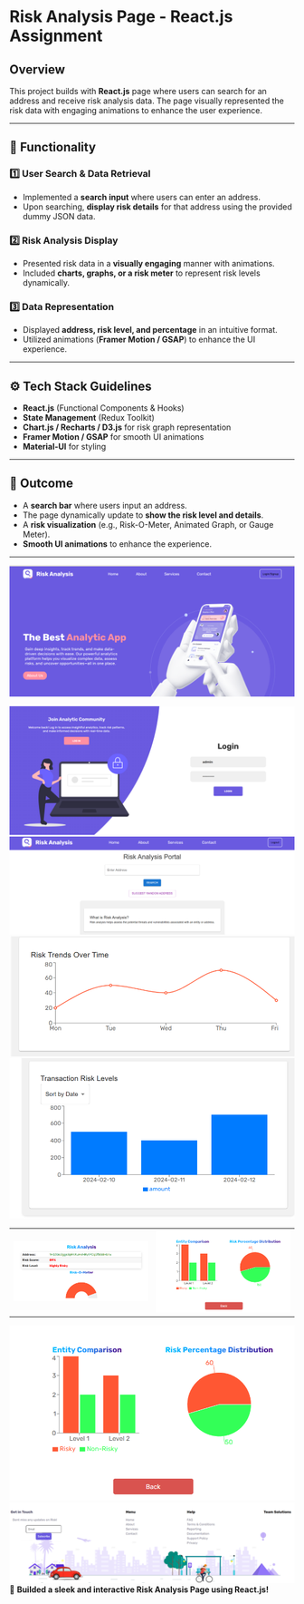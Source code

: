 # Risk Analysis Page - React.js Assignment

## Overview

This project builds with **React.js** page where users can search for an address and receive risk analysis data. The page visually represented the risk data with engaging animations to enhance the user experience.

---

## 📌 Functionality

### 1️⃣ User Search & Data Retrieval

- Implemented a **search input** where users can enter an address.
- Upon searching, **display risk details** for that address using the provided dummy JSON data.

### 2️⃣ Risk Analysis Display

- Presented risk data in a **visually engaging** manner with animations.
- Included **charts, graphs, or a risk meter** to represent risk levels dynamically.

### 3️⃣ Data Representation

- Displayed **address, risk level, and percentage** in an intuitive format.
- Utilized animations (**Framer Motion / GSAP**) to enhance the UI experience.

---

## ⚙️ Tech Stack Guidelines

- **React.js** (Functional Components & Hooks)
- **State Management** (Redux Toolkit)
- **Chart.js / Recharts / D3.js** for risk graph representation
- **Framer Motion / GSAP** for smooth UI animations
- **Material-UI** for styling

---

## 🎯 Outcome

- A **search bar** where users input an address.
- The page dynamically update to **show the risk level and details**.
- A **risk visualization** (e.g., Risk-O-Meter, Animated Graph, or Gauge Meter).
- **Smooth UI animations** to enhance the experience.

---


![Risk Analysis Page](src/assets/images/Landing.png)
<!-- ![Risk Analysis Page](src/assets/images/Login.png) -->
![Risk Analysis Page](src/assets/images/Login.png)
![Risk Analysis Page](src/assets/images/Home1.png)
![Risk Analysis Page](src/assets/images/Home2.png)
![Risk Analysis Page](src/assets/images/Home3.png)

<table>
  <tr>
    <td><img src="src/assets/images/Dash2.png" width="400"></td>
    <td><img src="src/assets/images/Dash1.png" width="400"></td>
  </tr>
</table>

![Risk Analysis Page](src/assets/images/Dash1.png)
![Risk Analysis Page](src/assets/images/Footer.png)
🚀 **Builded a sleek and interactive Risk Analysis Page using React.js!**

